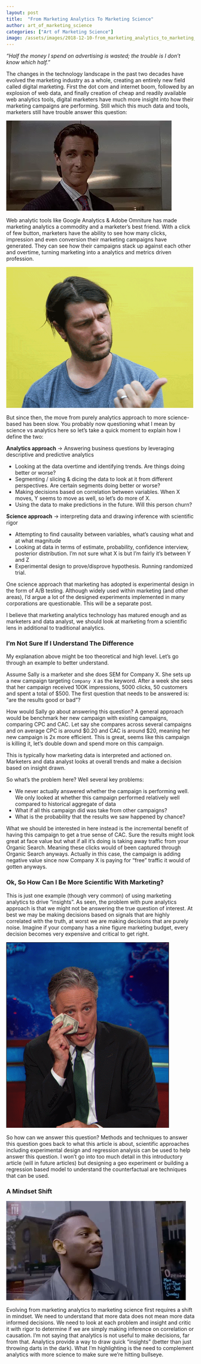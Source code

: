 ```yaml
---
layout: post
title:  "From Marketing Analytics To Marketing Science"
author: art_of_marketing_science
categories: ["Art of Marketing Science"]
image: /assets/images/2018-12-10-from_marketing_analytics_to_marketing_science/true_false.jpeg
---
```


_“Half the money I spend on advertising is wasted; the trouble is I don’t know which half.”_

The changes in the technology landscape in the past two decades have evolved the marketing industry as a whole, creating an entirely new field called digital marketing. First the dot com and internet boom, followed by an explosion of web data, and finally creation of cheap and readily available web analytics tools, digital marketers have much more insight into how their marketing campaigns are performing. Still which this much data and tools, marketers still have trouble answer this question:

![jpeg](/assets/images/2018-12-10-from_marketing_analytics_to_marketing_science/christian_bale_idk.webp)

Web analytic tools like Google Analytics & Adobe Omniture has made marketing analytics a commodity and a marketer’s best friend. With a click of few button, marketers have the ability to see how many clicks, impression and even conversion their marketing campaigns have generated. They can see how their campaigns stack up against each other and overtime, turning marketing into a analytics and metrics driven profession. 

![gif](/assets/images/2018-12-10-from_marketing_analytics_to_marketing_science/simon_gibson_math_gif.gif)

But since then, the move from purely analytics approach to more science-based has been slow. You probably now questioning what I mean by science vs analytics here so let’s take a quick moment to explain how I define the two:

**Analytics approach** → Answering business questions by leveraging descriptive and predictive analytics
- Looking at the data overtime and identifying trends. Are things doing better or worse? 
- Segmenting / slicing & dicing the data to look at it from different perspectives. Are certain segments doing better or worse?
- Making decisions based on correlation between variables. When X moves, Y seems to move as well, so let’s do more of X.
- Using the data to make predictions in the future. Will this person churn?

**Science approach** → interpreting data and drawing inference with scientific rigor
- Attempting to find causality between variables, what’s causing what and at what magnitude
- Looking at data in terms of estimate, probability, confidence interview, posterior distribution. I’m not sure what X is but I’m fairly it’s between Y and Z
- Experimental design to prove/disprove hypothesis. Running randomized trial.

One science approach that marketing has adopted is experimental design in the form of A/B testing. Although widely used within marketing (and other areas), I’d argue a lot of the designed experiments implemented in many corporations are questionable. This will be a separate post. 

I believe that marketing analytics technology has matured enough and as marketers and data analyst, we should look at marketing from a scientific lens in additional to traditional analytics.

### I’m Not Sure If I Understand The Difference

My explanation above might be too theoretical and high level. Let’s go through an example to better understand. 

Assume Sally is a marketer and she does SEM for Company X. She sets up a new campaign targeting `Company X` as the keyword. After a week she sees that her campaign received 100K impressions, 5000 clicks, 50 customers and spent a total of $500. The first question that needs to be answered is: “are the results good or bad”? 

How would Sally go about answering this question? A general approach would be benchmark her new campaign with existing campaigns, comparing CPC and CAC. Let say she compares across several campaigns and on average CPC is around $0.20 and CAC is around $20, meaning her new campaign is 2x more efficient. This is great, seems like this campaign is killing it, let’s double down and spend more on this campaign. 

This is typically how marketing data is interpreted and actioned on. Marketers and data analyst looks at overall trends and make a decision based on insight drawn.

So what’s the problem here? Well several key problems:
- We never actually answered whether the campaign is performing well. We only looked at whether this campaign performed relatively well compared to historical aggregate of data
- What if all this campaign did was take from other campaigns?
- What is the probability that the results we saw happened by chance?

What we should be interested in here instead is the incremental benefit of having this campaign to get a true sense of CAC. Sure the results might look great at face value but what if all it’s doing is taking away traffic from your Organic Search. Meaning these clicks would of been captured through Organic Search anyways. Actually in this case, the campaign is adding negative value since now Company X is paying for “free” traffic it would of gotten anyways.

### Ok, So How Can I Be More Scientific With Marketing?

This is just one example (though very common) of using marketing analytics to drive “insights”. As seen, the problem with pure analytics approach is that we might not be answering the true question of interest. At best we may be making decisions based on signals that are highly correlated with the truth, at worst we are making decisions that are purely noise. Imagine if your company has a nine figure marketing budget, every decision becomes very expensive and critical to get right.

![gif](/assets/images/2018-12-10-from_marketing_analytics_to_marketing_science/jon_stewart_cry.gif)

So how can we answer this question? Methods and techniques to answer this question goes back to what this article is about, scientific approaches including experimental design and regression analysis can be used to help answer this question. I won’t go into too much detail in this introductory article (will in future articles) but designing a geo experiment or building a regression based model to understand the counterfactual are techniques that can be used.

### A Mindset Shift

![gif](/assets/images/2018-12-10-from_marketing_analytics_to_marketing_science/think.webp)

Evolving from marketing analytics to marketing science first requires a shift in mindset. We need to understand that more data does not mean more data informed decisions. We need to look at each problem and insight and critic it with rigor to determine if we are simply making inference on correlation or causation. I’m not saying that analytics is not useful to make decisions, far from that. Analytics provide a way to draw quick “insights” (better than just throwing darts in the dark). What I’m highlighting is the need to complement analytics with more science to make sure we’re hitting bullseye.

